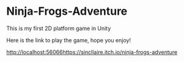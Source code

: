 # Ninja-Frogs-Adventure
This is my first 2D platform game in Unity

Here is the link to play the game, hope you enjoy!



[http://localhost:56066](https://sincllaire.itch.io/ninja-frogs-adventure)https://sincllaire.itch.io/ninja-frogs-adventure

